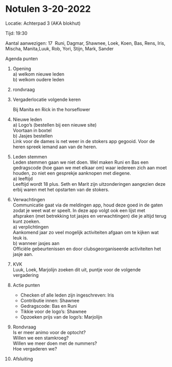 # Notulen 3-20-2022
  
Locatie: Achterpad 3 (AKA blokhut)

Tijd: 19:30 

Aantal aanwezigen: 17  Runi, Dagmar, Shawnee, Loek, Koen, Bas, Rens, Iris, Mischa, Manita,Luuk, Rob, Yori, Stijn, Mark, Sander

Agenda punten

1.  Opening  
    a) welkom nieuwe leden  
    b) welkom oudere leden
    
2.  rondvraag 
    
3.  Vergaderlocatie volgende keren

	Bij Manita en Rick in the horseflower
 
4.  Nieuwe leden  
    a) Logo’s (bestellen bij een nieuwe site)  
    Voortaan in boxtel  
    b) Jasjes bestellen  
    Link voor de dames is net weer in de stokers app gegooid. Voor de heren spreek iemand aan van de heren. 
    
5.  Leden stemmen  
    Leden stemmen gaan we niet doen. Wel maken Runi en Bas een gedragscode (hoe gaan we met elkaar om) waar iedereen zich aan moet houden, zo niet een gesprekje aanknopen met diegene.  
    a) leeftijd  
    Leeftijd wordt 18 plus. Seth en Marit zijn uitzonderingen aangezien deze erbij waren met het opstarten van de stokers. 
    
6.  Verwachtingen  
    Communicatie gaat via de meldingen app, houd deze goed in de gaten zodat je weet wat er speelt. In deze app volgt ook een lijst met afspraken (met betrekking tot jasjes en verwachtingen) die je altijd terug kunt zoeken.  
    a) verplichtingen  
    Aankomend jaar zo veel mogelijk activiteiten afgaan om te kijken wat leuk is.  
    b) wanneer jasjes aan  
    Officiële gebeurtenissen en door clubsgeorganiseerde activiteiten het jasje aan. 
    
7.  KVK  
    Luuk, Loek, Marjolijn zoeken dit uit, puntje voor de volgende vergadering
    
8.  Actie punten  
    - Checken of alle leden zijn ingeschreven: Iris  
    - Contributie innen: Shawnee  
    - Gedragscode: Bas en Runi  
    - Tikkie voor de logo’s: Shawnee  
    - Opzoeken prijs van de logo’s: Marjolijn
    
9.  Rondvraag  
    Is er meer animo voor de optocht?  
    Willen we een stamkroeg?  
    Willen we meer doen met de nummers?  
    Hoe vergaderen we? 
    
10.  Afsluiting  